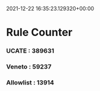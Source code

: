 2021-12-22 16:35:23.129320+00:00
# Rule Counter 
 ### UCATE : 389631

 ### Veneto : 59237

 ### Allowlist : 13914